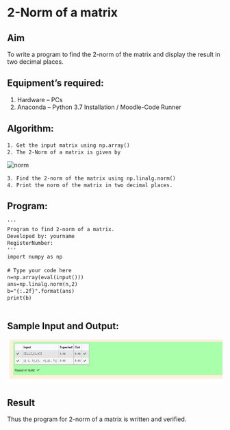 # 2-Norm of a matrix
## Aim
To write a program to find the 2-norm of the matrix and display the result in two decimal places.
## Equipment’s required:
1.	Hardware – PCs
2.	Anaconda – Python 3.7 Installation / Moodle-Code Runner
## Algorithm:
	1. Get the input matrix using np.array()
	2. The 2-Norm of a matrix is given by 
![norm](./normeqn1.jpg)
    
    3. Find the 2-norm of the matrix using np.linalg.norm()
	4. Print the norm of the matrix in two decimal places.
## Program:
```
'''
Program to find 2-norm of a matrix.
Developed by: yourname
RegisterNumber: 
'''
import numpy as np

# Type your code here
n=np.array(eval(input()))
ans=np.linalg.norm(n,2)
b="{:.2f}".format(ans)
print(b)


```
## Sample Input and Output:
![GITHU LOGO](2norm.png)

## Result
Thus the program for 2-norm of a matrix is written and verified.
